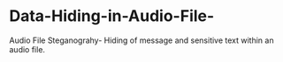 # Data-Hiding-in-Audio-File-
Audio File Steganograhy- Hiding of message and sensitive text within an audio file. 
